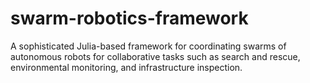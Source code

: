 # swarm-robotics-framework
A sophisticated Julia-based framework for coordinating swarms of autonomous robots for collaborative tasks such as search and rescue, environmental monitoring, and infrastructure inspection.
